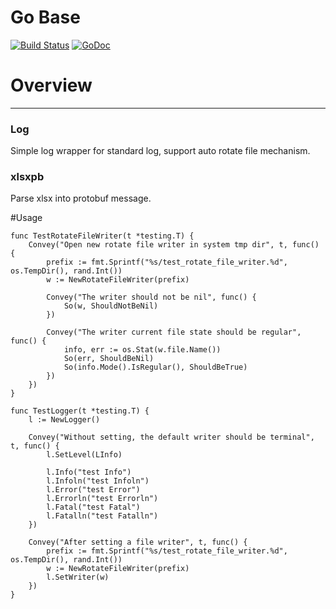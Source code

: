 # Go Base
[![Build Status](https://travis-ci.org/leoxk/gobase.svg?branch=master)](https://travis-ci.org/leoxk/gobase)
[![GoDoc](https://godoc.org/github.com/leoxk/gobase?status.svg)](https://godoc.org/github.com/leoxk/gobase)

# Overview
--------
### Log
Simple log wrapper for standard log, support auto rotate file mechanism.

### xlsxpb
Parse xlsx into protobuf message.

#Usage
```
func TestRotateFileWriter(t *testing.T) {
	Convey("Open new rotate file writer in system tmp dir", t, func() {
		prefix := fmt.Sprintf("%s/test_rotate_file_writer.%d", os.TempDir(), rand.Int())
		w := NewRotateFileWriter(prefix)

		Convey("The writer should not be nil", func() {
			So(w, ShouldNotBeNil)
		})

		Convey("The writer current file state should be regular", func() {
			info, err := os.Stat(w.file.Name())
			So(err, ShouldBeNil)
			So(info.Mode().IsRegular(), ShouldBeTrue)
		})
	})
}

func TestLogger(t *testing.T) {
	l := NewLogger()

	Convey("Without setting, the default writer should be terminal", t, func() {
		l.SetLevel(LInfo)

		l.Info("test Info")
		l.Infoln("test Infoln")
		l.Error("test Error")
		l.Errorln("test Errorln")
		l.Fatal("test Fatal")
		l.Fatalln("test Fatalln")
	})

	Convey("After setting a file writer", t, func() {
		prefix := fmt.Sprintf("%s/test_rotate_file_writer.%d", os.TempDir(), rand.Int())
		w := NewRotateFileWriter(prefix)
		l.SetWriter(w)
	})
}
```
